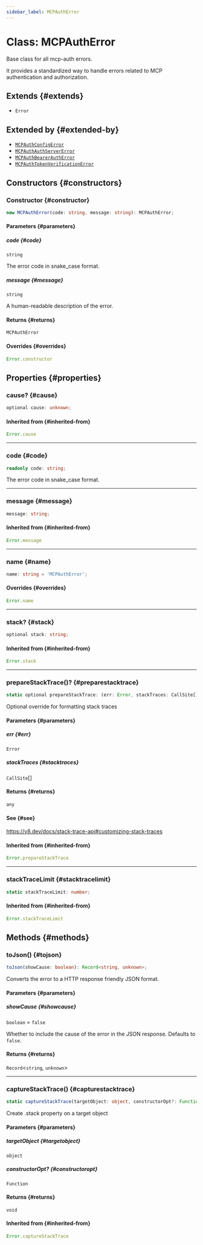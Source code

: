```yaml
---
sidebar_label: MCPAuthError
---
```


# Class: MCPAuthError

Base class for all mcp-auth errors.

It provides a standardized way to handle errors related to MCP authentication and authorization.

## Extends {#extends}

- `Error`

## Extended by {#extended-by}

- [`MCPAuthConfigError`](/references/js/classes/MCPAuthConfigError.md)
- [`MCPAuthAuthServerError`](/references/js/classes/MCPAuthAuthServerError.md)
- [`MCPAuthBearerAuthError`](/references/js/classes/MCPAuthBearerAuthError.md)
- [`MCPAuthTokenVerificationError`](/references/js/classes/MCPAuthTokenVerificationError.md)

## Constructors {#constructors}

### Constructor {#constructor}

```ts
new MCPAuthError(code: string, message: string): MCPAuthError;
```

#### Parameters {#parameters}

##### code {#code}

`string`

The error code in snake_case format.

##### message {#message}

`string`

A human-readable description of the error.

#### Returns {#returns}

`MCPAuthError`

#### Overrides {#overrides}

```ts
Error.constructor
```

## Properties {#properties}

### cause? {#cause}

```ts
optional cause: unknown;
```

#### Inherited from {#inherited-from}

```ts
Error.cause
```

***

### code {#code}

```ts
readonly code: string;
```

The error code in snake_case format.

***

### message {#message}

```ts
message: string;
```

#### Inherited from {#inherited-from}

```ts
Error.message
```

***

### name {#name}

```ts
name: string = 'MCPAuthError';
```

#### Overrides {#overrides}

```ts
Error.name
```

***

### stack? {#stack}

```ts
optional stack: string;
```

#### Inherited from {#inherited-from}

```ts
Error.stack
```

***

### prepareStackTrace()? {#preparestacktrace}

```ts
static optional prepareStackTrace: (err: Error, stackTraces: CallSite[]) => any;
```

Optional override for formatting stack traces

#### Parameters {#parameters}

##### err {#err}

`Error`

##### stackTraces {#stacktraces}

`CallSite`[]

#### Returns {#returns}

`any`

#### See {#see}

https://v8.dev/docs/stack-trace-api#customizing-stack-traces

#### Inherited from {#inherited-from}

```ts
Error.prepareStackTrace
```

***

### stackTraceLimit {#stacktracelimit}

```ts
static stackTraceLimit: number;
```

#### Inherited from {#inherited-from}

```ts
Error.stackTraceLimit
```

## Methods {#methods}

### toJson() {#tojson}

```ts
toJson(showCause: boolean): Record<string, unknown>;
```

Converts the error to a HTTP response friendly JSON format.

#### Parameters {#parameters}

##### showCause {#showcause}

`boolean` = `false`

Whether to include the cause of the error in the JSON response.
Defaults to `false`.

#### Returns {#returns}

`Record`\<`string`, `unknown`\>

***

### captureStackTrace() {#capturestacktrace}

```ts
static captureStackTrace(targetObject: object, constructorOpt?: Function): void;
```

Create .stack property on a target object

#### Parameters {#parameters}

##### targetObject {#targetobject}

`object`

##### constructorOpt? {#constructoropt}

`Function`

#### Returns {#returns}

`void`

#### Inherited from {#inherited-from}

```ts
Error.captureStackTrace
```
